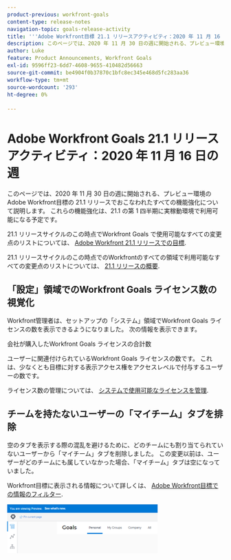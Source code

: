 ```yaml
---
product-previous: workfront-goals
content-type: release-notes
navigation-topic: goals-release-activity
title: '''Adobe Workfront目標 21.1 リリースアクティビティ：2020 年 11 月 16 日の週'
description: このページでは、2020 年 11 月 30 日の週に開始される、プレビュー環境のAdobe Workfront目標の 21.1 リリースでおこなわれたすべての機能強化について説明します。 これらの機能強化は、21.1 の第 1 四半期に実稼動環境で利用可能になる予定です。
author: Luke
feature: Product Announcements, Workfront Goals
exl-id: 9596ff23-6dd7-4608-9655-410482d56663
source-git-commit: be4904f0b37870c1bfc8ec345e468d5fc283aa36
workflow-type: tm+mt
source-wordcount: '293'
ht-degree: 0%

---
```


# Adobe Workfront Goals 21.1 リリースアクティビティ：2020 年 11 月 16 日の週

このページでは、2020 年 11 月 30 日の週に開始される、プレビュー環境のAdobe Workfront目標の 21.1 リリースでおこなわれたすべての機能強化について説明します。 これらの機能強化は、21.1 の第 1 四半期に実稼動環境で利用可能になる予定です。

21.1 リリースサイクルのこの時点でWorkfront Goals で使用可能なすべての変更点のリストについては、 [Adobe Workfront 21.1 リリースでの目標](../../../../product-announcements/product-releases/goals-release-activity/goals-release-21-1.md).

21.1 リリースサイクルのこの時点でのWorkfrontのすべての領域で利用可能なすべての変更点のリストについては、 [21.1 リリースの概要](../../../../product-announcements/product-releases/21.1-release-activity/21-1-release-overview.md).

## 「設定」領域でのWorkfront Goals ライセンス数の視覚化

Workfront管理者は、セットアップの「システム」領域でWorkfront Goals ライセンスの数を表示できるようになりました。 次の情報を表示できます。

会社が購入したWorkfront Goals ライセンスの合計数

ユーザーに関連付けられているWorkfront Goals ライセンスの数です。 これは、少なくとも目標に対する表示アクセス権をアクセスレベルで付与するユーザーの数です。

ライセンス数の管理については、 [システムで使用可能なライセンスを管理](../../../../administration-and-setup/get-started-wf-administration/manage-available-licenses-in-your-system.md).

## チームを持たないユーザーの「マイチーム」タブを排除

空のタブを表示する際の混乱を避けるために、どのチームにも割り当てられていないユーザーから「マイチーム」タブを削除しました。 この変更以前は、ユーザーがどのチームにも属していなかった場合、「マイチーム」タブは空になっていました。

Workfront目標に表示される情報について詳しくは、 [Adobe Workfront目標での情報のフィルター](../../../../workfront-goals/goal-management/filter-information-wf-goals.md).

![](assets/goals-page-with-no-my-teams-tab-350x114.png)

